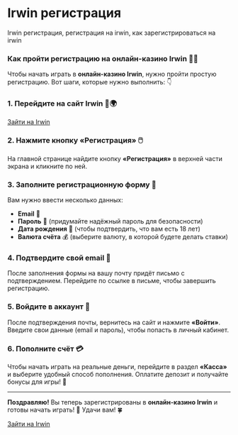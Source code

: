 # Irwin регистрация
Irwin регистрация, регистрация на irwin, как зарегистрироваться на irwin

### Как пройти регистрацию на онлайн-казино Irwin 📝🎰

Чтобы начать играть в **онлайн-казино Irwin**, нужно пройти простую регистрацию. Вот шаги, которые нужно выполнить: 👇

### 1. Перейдите на сайт Irwin 🔗🌍  

[Зайти на Irwin](https://rwn-irrs01.com/cb7ef4cb4)

### 2. Нажмите кнопку «Регистрация» 🖱️  
На главной странице найдите кнопку **«Регистрация»** в верхней части экрана и кликните по ней.

### 3. Заполните регистрационную форму 📝  
Вам нужно ввести несколько данных:  
- **Email** 📧  
- **Пароль** 🔑 (придумайте надёжный пароль для безопасности)  
- **Дата рождения** 🎂 (чтобы подтвердить, что вам есть 18 лет)  
- **Валюта счёта** 💰 (выберите валюту, в которой будете делать ставки)  

### 4. Подтвердите свой email 📲  
После заполнения формы на вашу почту придёт письмо с подтверждением. Перейдите по ссылке в письме, чтобы завершить регистрацию.

### 5. Войдите в аккаунт 🔑  
После подтверждения почты, вернитесь на сайт и нажмите **«Войти»**. Введите свои данные (email и пароль), чтобы попасть в личный кабинет.  

### 6. Пополните счёт 💳  
Чтобы начать играть на реальные деньги, перейдите в раздел **«Касса»** и выберите удобный способ пополнения. Оплатите депозит и получайте бонусы для игры! 💸

---

**Поздравляю!** Вы теперь зарегистрированы в **онлайн-казино Irwin** и готовы начать играть! 🎉 Удачи вам! 🍀

[Зайти на Irwin](https://rwn-irrs01.com/cb7ef4cb4)
